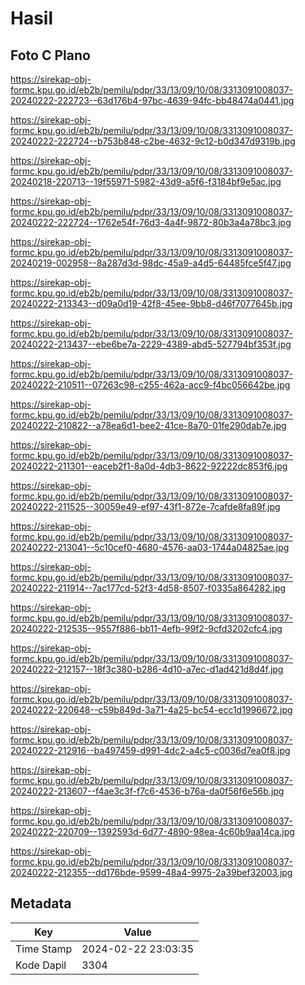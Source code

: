 # Hasil

## Foto C Plano

https://sirekap-obj-formc.kpu.go.id/eb2b/pemilu/pdpr/33/13/09/10/08/3313091008037-20240222-222723--63d176b4-97bc-4639-94fc-bb48474a0441.jpg

https://sirekap-obj-formc.kpu.go.id/eb2b/pemilu/pdpr/33/13/09/10/08/3313091008037-20240222-222724--b753b848-c2be-4632-9c12-b0d347d9319b.jpg

https://sirekap-obj-formc.kpu.go.id/eb2b/pemilu/pdpr/33/13/09/10/08/3313091008037-20240218-220713--19f55971-5982-43d9-a5f6-f3184bf9e5ac.jpg

https://sirekap-obj-formc.kpu.go.id/eb2b/pemilu/pdpr/33/13/09/10/08/3313091008037-20240222-222724--1762e54f-76d3-4a4f-9872-80b3a4a78bc3.jpg

https://sirekap-obj-formc.kpu.go.id/eb2b/pemilu/pdpr/33/13/09/10/08/3313091008037-20240219-002958--8a287d3d-98dc-45a9-a4d5-64485fce5f47.jpg

https://sirekap-obj-formc.kpu.go.id/eb2b/pemilu/pdpr/33/13/09/10/08/3313091008037-20240222-213343--d09a0d19-42f8-45ee-9bb8-d46f7077645b.jpg

https://sirekap-obj-formc.kpu.go.id/eb2b/pemilu/pdpr/33/13/09/10/08/3313091008037-20240222-213437--ebe6be7a-2229-4389-abd5-527794bf353f.jpg

https://sirekap-obj-formc.kpu.go.id/eb2b/pemilu/pdpr/33/13/09/10/08/3313091008037-20240222-210511--07263c98-c255-462a-acc9-f4bc056642be.jpg

https://sirekap-obj-formc.kpu.go.id/eb2b/pemilu/pdpr/33/13/09/10/08/3313091008037-20240222-210822--a78ea6d1-bee2-41ce-8a70-01fe290dab7e.jpg

https://sirekap-obj-formc.kpu.go.id/eb2b/pemilu/pdpr/33/13/09/10/08/3313091008037-20240222-211301--eaceb2f1-8a0d-4db3-8622-92222dc853f6.jpg

https://sirekap-obj-formc.kpu.go.id/eb2b/pemilu/pdpr/33/13/09/10/08/3313091008037-20240222-211525--30059e49-ef97-43f1-872e-7cafde8fa89f.jpg

https://sirekap-obj-formc.kpu.go.id/eb2b/pemilu/pdpr/33/13/09/10/08/3313091008037-20240222-213041--5c10cef0-4680-4576-aa03-1744a04825ae.jpg

https://sirekap-obj-formc.kpu.go.id/eb2b/pemilu/pdpr/33/13/09/10/08/3313091008037-20240222-211914--7ac177cd-52f3-4d58-8507-f0335a864282.jpg

https://sirekap-obj-formc.kpu.go.id/eb2b/pemilu/pdpr/33/13/09/10/08/3313091008037-20240222-212535--9557f886-bb11-4efb-99f2-9cfd3202cfc4.jpg

https://sirekap-obj-formc.kpu.go.id/eb2b/pemilu/pdpr/33/13/09/10/08/3313091008037-20240222-212157--18f3c380-b286-4d10-a7ec-d1ad421d8d4f.jpg

https://sirekap-obj-formc.kpu.go.id/eb2b/pemilu/pdpr/33/13/09/10/08/3313091008037-20240222-220648--c59b849d-3a71-4a25-bc54-ecc1d1996672.jpg

https://sirekap-obj-formc.kpu.go.id/eb2b/pemilu/pdpr/33/13/09/10/08/3313091008037-20240222-212916--ba497459-d991-4dc2-a4c5-c0036d7ea0f8.jpg

https://sirekap-obj-formc.kpu.go.id/eb2b/pemilu/pdpr/33/13/09/10/08/3313091008037-20240222-213607--f4ae3c3f-f7c6-4536-b76a-da0f56f6e56b.jpg

https://sirekap-obj-formc.kpu.go.id/eb2b/pemilu/pdpr/33/13/09/10/08/3313091008037-20240222-220709--1392593d-6d77-4890-98ea-4c60b9aa14ca.jpg

https://sirekap-obj-formc.kpu.go.id/eb2b/pemilu/pdpr/33/13/09/10/08/3313091008037-20240222-212355--dd176bde-9599-48a4-9975-2a39bef32003.jpg


## Metadata

| Key        | Value               |
| ---------- | ------------------- |
| Time Stamp | 2024-02-22 23:03:35 |
| Kode Dapil | 3304                |



